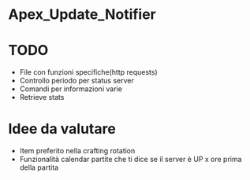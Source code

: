 # Apex_Update_Notifier

# TODO

- File con funzioni specifiche(http requests)
- Controllo periodo per status server
- Comandi per informazioni varie
- Retrieve stats


# Idee da valutare

- Item preferito nella crafting rotation
- Funzionalità calendar partite che ti dice se il server è UP x ore prima della partita
